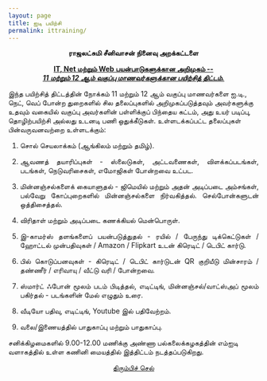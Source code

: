 ```yaml
---
layout: page
title: ஐடி பயிற்சி
permalink: ittraining/
---
```


<p style="text-align: center;"><strong>ராஜலட்சுமி சீனிவாசன் நினைவு அறக்கட்டளை</strong></p>

<p style="text-align: center;"><ins><strong>IT, Net மற்றும் Web பயன்பாடுகளுக்கான அறிமுகம் --</strong><br>
<em><strong>11 மற்றும் 12 ஆம் வகுப்பு மாணவர்களுக்கான பயிற்சித் திட்டம்.</strong></em></ins></p>

இந்த பயிற்சித் திட்டத்தின் நோக்கம் 11 மற்றும் 12 ஆம் வகுப்பு மாணவர்களை ஐ.டி., நெட், வெப் போன்ற
துறைகளில் சில தலைப்புகளில் அறிமுகப்படுத்தவும் அவர்களுக்கு உதவும் வகையில் வகுப்பு அவர்களின்
பள்ளிக்குப் பிந்தைய கட்டம், அது உயர் படிப்பு, தொழிற்பயிற்சி அல்லது உடனடி பணி ஒதுக்கீடுகள்.
உள்ளடக்கப்பட்ட தலைப்புகள் பின்வருவனவற்றை உள்ளடக்கும்:

1. <p style="text-align:justify; text-justify: inter-word">சொல் செயலாக்கம் (ஆங்கிலம் மற்றும் தமிழ்).</p>
2. <p style="text-align:justify; text-justify: inter-word">ஆவணத் தயாரிப்புகள் - ஸ்லைடுகள், அட்டவணைகள், விளக்கப்படங்கள், படங்கள், நெடுவரிசைகள், எமோஜிகள் போன்றவை உட்பட.</p>
3. <p style="text-align:justify; text-justify: inter-word">மின்னஞ்சல்களைக் கையாளுதல் - ஜிமெயில் மற்றும் அதன் அடிப்படை அம்சங்கள், பல்வேறு கோப்புறைகளில் மின்னஞ்சல்களை நிர்வகித்தல். செல்போன்களுடன் ஒத்திசைத்தல்.</p>
4. <p style="text-align:justify; text-justify: inter-word">விரிதாள் மற்றும் அடிப்படை கணக்கியல் மென்பொருள்.</p>
5. <p style="text-align:justify; text-justify: inter-word">இ-காமர்ஸ் தளங்களைப் பயன்படுத்துதல் - ரயில் / பேருந்து டிக்கெட்டுகள் / ஹோட்டல் முன்பதிவுகள் / Amazon / Flipkart உடன் கிரெடிட் / டெபிட் கார்டு.</p>
6. <p style="text-align:justify; text-justify: inter-word">பில் கொடுப்பனவுகள் - கிரெடிட் / டெபிட் கார்டுடன் QR குறியீடு மின்சாரம் / தண்ணீர் / எரிவாயு / வீட்டு வரி / போன்றவை.</p>
7. <p style="text-align:justify; text-justify: inter-word">ஸ்மார்ட் ஃபோன் மூலம் படம் பிடித்தல், எடிட்டிங், மின்னஞ்சல்/வாட்ஸ்அப் மூலம் பகிர்தல் - படங்களின் மேல் எழுதும் உரை.</p>
8. <p style="text-align:justify; text-justify: inter-word">வீடியோ பதிவு, எடிட்டிங், Youtube இல் பதிவேற்றம்.</p>
9. <p style="text-align:justify; text-justify: inter-word">வலை/இணையத்தில் பாதுகாப்பு மற்றும் பாதுகாப்பு.</p>

சனிக்கிழமைகளில் 9.00-12.00 மணிக்கு அண்ணா பல்கலைக்கழகத்தின் எம்ஐடி வளாகத்தில் உள்ள கணினி
மையத்தில் இத்திட்டம் நடத்தப்படுகிறது.

<p style="text-align: center;"><a href="#" onClick="history.go(-1)">திரும்பிச் செல்</a></p>
